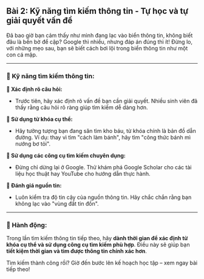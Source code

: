 ## Bài 2: Kỹ năng tìm kiếm thông tin - Tự học và tự giải quyết vấn đề

Đã bao giờ bạn cảm thấy như mình đang lạc vào biển thông tin, không biết đâu là bến bờ để cập? Google thì nhiều, nhưng đáp án đúng thì ít! Đừng lo, với những mẹo sau, bạn sẽ biết cách bơi lội trong biển thông tin như một con cá mập.

---

### 📌 Kỹ năng tìm kiếm thông tin:

**🔹 Xác định rõ câu hỏi:**
- Trước tiên, hãy xác định rõ vấn đề bạn cần giải quyết. Nhiều sinh viên đã thấy rằng câu hỏi rõ ràng giúp tìm kiếm dễ dàng hơn.

**🔹 Sử dụng từ khóa cụ thể:**
- Hãy tưởng tượng bạn đang săn tìm kho báu, từ khóa chính là bản đồ dẫn đường. Ví dụ: thay vì tìm "cách làm bánh", hãy tìm "công thức bánh mì nướng bơ tỏi".

**🔹 Sử dụng các công cụ tìm kiếm chuyên dụng:**
- Đừng chỉ dừng lại ở Google. Thử khám phá Google Scholar cho các tài liệu học thuật hay YouTube cho hướng dẫn thực hành.

**🔹 Đánh giá nguồn tin:**
- Luôn kiểm tra độ tin cậy của nguồn thông tin. Hãy chắc chắn rằng bạn không lạc vào "vùng đất tin đồn".

---

### 🚀 Hành động:

Trong lần tìm kiếm thông tin tiếp theo, hãy **dành thời gian để xác định từ khóa cụ thể và sử dụng công cụ tìm kiếm phù hợp**. Điều này sẽ giúp bạn **tiết kiệm thời gian và tìm được thông tin chính xác hơn**.

Tìm kiếm thành công rồi? Giờ đến bước lên kế hoạch học tập – xem ngay bài tiếp theo!
